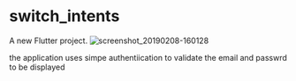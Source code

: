 # switch_intents

A new Flutter project.
![screenshot_20190208-160128](https://user-images.githubusercontent.com/34624703/52479924-3b271e00-2b78-11e9-932a-1a909e93284e.png)

the application uses simpe authentiication to validate the email and passwrd to be displayed
